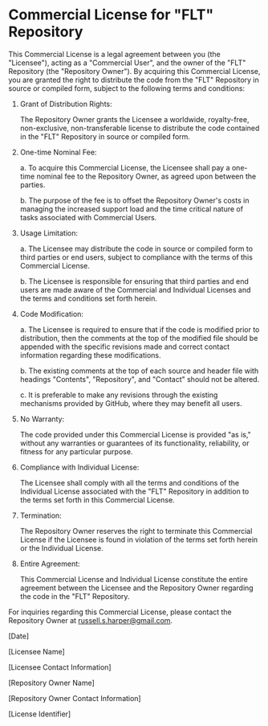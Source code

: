 # Commercial License for "FLT" Repository

This Commercial License is a legal agreement between you (the "Licensee"), acting as a "Commercial User", and the owner of the "FLT" Repository (the "Repository Owner"). By acquiring this Commercial License, you are granted the right to distribute the code from the "FLT" Repository in source or compiled form, subject to the following terms and conditions:

1. Grant of Distribution Rights:

    The Repository Owner grants the Licensee a worldwide, royalty-free, non-exclusive, non-transferable license to distribute the code contained in the "FLT" Repository in source or compiled form.

2. One-time Nominal Fee:

    a. To acquire this Commercial License, the Licensee shall pay a one-time nominal fee to the Repository Owner, as agreed upon between the parties.

    b. The purpose of the fee is to offset the Repository Owner's costs in managing the increased support load and the time critical nature of tasks associated with Commercial Users.

3. Usage Limitation:

    a. The Licensee may distribute the code in source or compiled form to third parties or end users, subject to compliance with the terms of this Commercial License.

    b. The Licensee is responsible for ensuring that third parties and end users are made aware of the Commercial and Individual Licenses and the terms and conditions set forth herein.

4. Code Modification:

    a. The Licensee is required to ensure that if the code is modified prior to distribution, then the comments at the top of the modified file should be appended with the specific revisions made and correct contact information regarding these modifications.

    b. The existing comments at the top of each source and header file with headings "Contents", "Repository", and "Contact" should not be altered.

    c. It is preferable to make any revisions through the existing mechanisms provided by GitHub, where they may benefit all users.

5. No Warranty:

    The code provided under this Commercial License is provided "as is," without any warranties or guarantees of its functionality, reliability, or fitness for any particular purpose.

6. Compliance with Individual License:

    The Licensee shall comply with all the terms and conditions of the Individual License associated with the "FLT" Repository in addition to the terms set forth in this Commercial License.

7. Termination:

    The Repository Owner reserves the right to terminate this Commercial License if the Licensee is found in violation of the terms set forth herein or the Individual License.

8. Entire Agreement:

    This Commercial License and Individual License constitute the entire agreement between the Licensee and the Repository Owner regarding the code in the "FLT" Repository.

For inquiries regarding this Commercial License, please contact the Repository Owner at russell.s.harper@gmail.com.

[Date]

[Licensee Name]

[Licensee Contact Information]

[Repository Owner Name]

[Repository Owner Contact Information]

[License Identifier]

